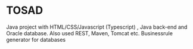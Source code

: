 # TOSAD

Java project with HTML/CSS/Javascript (Typescript) , Java back-end and Oracle database. Also used REST, Maven, Tomcat etc.  Businessrule generator for databases
